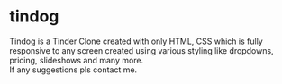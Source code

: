 # tindog
Tindog is a Tinder Clone created with only HTML, CSS which is fully responsive to any screen created using various styling like dropdowns, pricing, slideshows and many more.<br>If any suggestions pls contact me.
